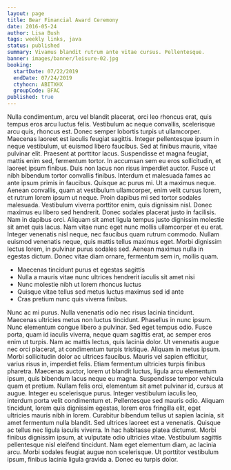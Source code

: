 ```yaml
---
layout: page
title: Bear Financial Award Ceremony
date: 2016-05-24
author: Lisa Bush
tags: weekly links, java
status: published
summary: Vivamus blandit rutrum ante vitae cursus. Pellentesque.
banner: images/banner/leisure-02.jpg
booking:
  startDate: 07/22/2019
  endDate: 07/24/2019
  ctyhocn: ABITXHX
  groupCode: BFAC
published: true
---
```

Nulla condimentum, arcu vel blandit placerat, orci leo rhoncus erat, quis tempus eros arcu luctus felis. Vestibulum ac neque convallis, scelerisque arcu quis, rhoncus est. Donec semper lobortis turpis ut ullamcorper. Maecenas laoreet est iaculis feugiat sagittis. Integer pellentesque ipsum in neque vestibulum, ut euismod libero faucibus. Sed at finibus mauris, vitae pulvinar elit. Praesent at porttitor lacus. Suspendisse et magna feugiat, mattis enim sed, fermentum tortor. In accumsan sem eu eros sollicitudin, et laoreet ipsum finibus. Duis non lacus non risus imperdiet auctor. Fusce ut nibh bibendum tortor convallis finibus. Interdum et malesuada fames ac ante ipsum primis in faucibus.
Quisque ac purus mi. Ut a maximus neque. Aenean convallis, quam at vestibulum ullamcorper, enim velit cursus lorem, et rutrum lorem ipsum ut neque. Proin dapibus mi sed tortor sodales malesuada. Vestibulum viverra porttitor enim, quis dignissim nisl. Donec maximus eu libero sed hendrerit. Donec sodales placerat justo in facilisis. Nam in dapibus orci. Aliquam sit amet ligula tempus justo dignissim molestie sit amet quis lacus. Nam vitae nunc eget nunc mollis ullamcorper et eu erat. Integer venenatis nisl neque, nec faucibus quam rutrum commodo. Nullam euismod venenatis neque, quis mattis tellus maximus eget. Morbi dignissim lectus lorem, in pulvinar purus sodales sed. Aenean maximus nulla in egestas dictum. Donec vitae diam ornare, fermentum sem in, mollis quam.

* Maecenas tincidunt purus et egestas sagittis
* Nulla a mauris vitae nunc ultrices hendrerit iaculis sit amet nisi
* Nunc molestie nibh ut lorem rhoncus luctus
* Quisque vitae tellus sed metus luctus maximus sed id ante
* Cras pretium nunc quis viverra finibus.

Nunc ac mi purus. Nulla venenatis odio nec risus lacinia tincidunt. Maecenas ultricies metus non luctus tincidunt. Phasellus in nunc ipsum. Nunc elementum congue libero a pulvinar. Sed eget tempus odio. Fusce porta, quam id iaculis viverra, neque quam sagittis erat, ac semper eros enim ut turpis. Nam ac mattis lectus, quis lacinia dolor. Ut venenatis augue nec orci placerat, at condimentum turpis tristique. Aliquam in metus ipsum. Morbi sollicitudin dolor ac ultrices faucibus. Mauris vel sapien efficitur, varius risus in, imperdiet felis. Etiam fermentum ultricies turpis finibus pharetra. Maecenas auctor, lorem ut blandit luctus, ligula arcu elementum ipsum, quis bibendum lacus neque eu magna. Suspendisse tempor vehicula quam et pretium.
Nullam felis orci, elementum sit amet pulvinar id, cursus at augue. Integer eu scelerisque purus. Integer vestibulum iaculis leo, interdum porta velit condimentum et. Pellentesque sed mauris odio. Aliquam tincidunt, lorem quis dignissim egestas, lorem eros fringilla elit, eget ultricies mauris nibh in lorem. Curabitur bibendum tellus ut sapien lacinia, sit amet fermentum nulla blandit. Sed ultrices laoreet est a venenatis. Quisque ac tellus nec ligula iaculis viverra. In hac habitasse platea dictumst. Morbi finibus dignissim ipsum, at vulputate odio ultricies vitae. Vestibulum sagittis pellentesque nisl eleifend tincidunt. Nam eget elementum diam, ac lacinia arcu. Morbi sodales feugiat augue non scelerisque. Ut porttitor vestibulum ipsum, finibus lacinia ligula gravida a. Donec eu turpis dolor.
